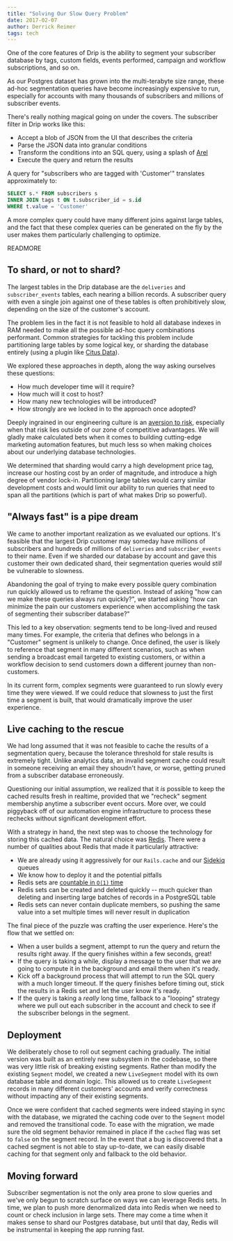 ```yaml
---
title: "Solving Our Slow Query Problem"
date: 2017-02-07
author: Derrick Reimer
tags: tech
---
```


One of the core features of Drip is the ability to segment your subscriber database by tags, custom fields, events performed, campaign and workflow subscriptions, and so on.

As our Postgres dataset has grown into the multi-terabyte size range, these ad-hoc segmentation queries have become increasingly expensive to run, especially for accounts with many thousands of subscribers and millions of subscriber events.

There's really nothing magical going on under the covers. The subscriber filter in Drip works like this:

- Accept a blob of JSON from the UI that describes the criteria
- Parse the JSON data into granular conditions
- Transform the conditions into an SQL query, using a splash of [Arel](https://github.com/rails/arel)
- Execute the query and return the results

A query for "subscribers who are tagged with 'Customer'" translates approximately to:

```sql
SELECT s.* FROM subscribers s
INNER JOIN tags t ON t.subscriber_id = s.id
WHERE t.value = 'Customer'
```

A more complex query could have many different joins against large tables, and the fact that these complex queries can be generated on the fly by the user makes them particularly challenging to optimize.

READMORE

## To shard, or not to shard?

The largest tables in the Drip database are the `deliveries` and `subscriber_events` tables, each nearing a billion records. A subscriber query with even a single join against one of these tables is often prohibitively slow, depending on the size of the customer's account.

The problem lies in the fact it is not feasible to hold all database indexes in RAM needed to make all the possible ad-hoc query combinations performant. Common strategies for tackling this problem include partitioning large tables by some logical key, or sharding the database entirely (using a plugin like [Citus Data](https://www.citusdata.com/)).

We explored these approaches in depth, along the way asking ourselves these questions:

- How much developer time will it require?
- How much will it cost to host?
- How many new technologies will be introduced?
- How strongly are we locked in to the approach once adopted?

Deeply ingrained in our engineering culture is an [aversion to risk](http://www.scalingsaas.com/posts/choosing-the-perfect-tech-stack/), especially when that risk lies outside of our zone of competitive advantages. We will gladly make calculated bets when it comes to building cutting-edge marketing automation features, but much less so when making choices about our underlying database technologies.

We determined that sharding would carry a high development price tag, increase our hosting cost by an order of magnitude, and introduce a high degree of vendor lock-in. Partitioning large tables would carry similar development costs and would limit our ability to run queries that need to span all the partitions (which is part of what makes Drip so powerful).

## "Always fast" is a pipe dream

We came to another important realization as we evaluated our options. It's feasible that the largest Drip customer may someday have millions of subscribers and hundreds of millions of `deliveries` and `subscriber_events` to their name. Even if we sharded our database by account and gave this customer their own dedicated shard, their segmentation queries would _still_ be vulnerable to slowness.

Abandoning the goal of trying to make every possible query combination run quickly allowed us to reframe the question. Instead of asking "how can we make these queries always run quickly?", we started asking "how can minimize the pain our customers experience when accomplishing the task of segmenting their subscriber database?"

This led to a key observation: segments tend to be long-lived and reused many times. For example, the criteria that defines who belongs in a "Customer" segment is unlikely to change. Once defined, the user is likely to reference that segment in many different scenarios, such as when sending a broadcast email targeted to existing customers, or within a workflow decision to send customers down a different journey than non-customers.

In its current form, complex segments were guaranteed to run slowly every time they were viewed. If we could reduce that slowness to just the first time a segment is built, that would dramatically improve the user experience.

## Live caching to the rescue

We had long assumed that it was not feasible to cache the results of a segmentation query, because the tolerance threshold for stale results is extremely tight. Unlike analytics data, an invalid segment cache could result in someone receiving an email they shoudn't have, or worse, getting pruned from a subscriber database erroneously.

Questioning our initial assumption, we realized that it _is_ possible to keep the cached results fresh in realtime, provided that we "recheck" segment membership anytime a subscriber event occurs. More over, we could piggyback off of our automation engine infrastructure to process these rechecks without significant development effort.

With a strategy in hand, the next step was to choose the technology for storing this cached data. The natural choice was [Redis](https://redis.io/). There were a number of qualities about Redis that made it particularly attractive:

- We are already using it aggressively for our `Rails.cache` and our [Sidekiq](http://sidekiq.org) queues
- We know how to deploy it and the potential pitfalls
- Redis sets are [countable in `O(1)` time](https://redis.io/commands/scard)
- Redis sets can be created and deleted quickly -- much quicker than deleting and inserting large batches of records in a PostgreSQL table
- Redis sets can never contain duplicate members, so pushing the same value into a set multiple times will never result in duplication

The final piece of the puzzle was crafting the user experience. Here's the flow that we settled on:

- When a user builds a segment, attempt to run the query and return the results right away. If the query finishes within a few seconds, great!
- If the query is taking a while, display a message to the user that we are going to compute it in the background and email them when it's ready.
- Kick off a background process that will attempt to run the SQL query with a much longer timeout. If the query finishes before timing out, stick the results in a Redis set and let the user know it's ready.
- If the query is taking a _really_ long time, fallback to a "looping" strategy where we pull out each subscriber in the account and check to see if the subscriber belongs in the segment.

## Deployment

We deliberately chose to roll out segment caching gradually. The initial version was built as an entirely new subsystem in the codebase, so there was very little risk of breaking existing segments. Rather than modify the existing `Segment` model, we created a new `LiveSegment` model with its own database table and domain logic. This allowed us to create `LiveSegment` records in many different customers' accounts and verify correctness without impacting any of their existing segments.

Once we were confident that cached segments were indeed staying in sync with the database, we migrated the caching code over to the `Segment` model and removed the transitional code. To ease with the migration, we made sure the old segment behavior remained in place if the `cached` flag was set to `false` on the segment record. In the event that a bug is discovered that a cached segment is not able to stay up-to-date, we can easily disable caching for that segment only and fallback to the old behavior.

## Moving forward

Subscriber segmentation is not the only area prone to slow queries and we've only begun to scratch surface on ways we can leverage Redis sets. In time, we plan to push more denormalized data into Redis when we need to count or check inclusion in large sets. There may come a time when it makes sense to shard our Postgres database, but until that day, Redis will be instrumental in keeping the app running fast.
